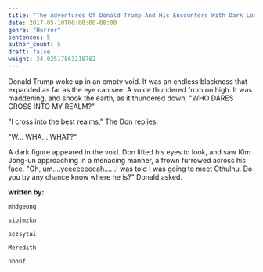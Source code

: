 ```yaml
---
title: "The Adventures Of Donald Trump And His Encounters With Dark Lord Cthulhu."
date: 2017-05-10T00:00:00-08:00
genre: "Horror"
sentences: 5
author_count: 5
draft: false
weight: 34.02517863218782
---
```



Donald Trump woke up in an empty void. It was an endless blackness that expanded as far as the eye can see. A voice thundered from on high. It was maddening, and shook the earth, as it thundered down, "WHO DARES CROSS INTO MY REALM?"

&quot;I cross into the best realms,&quot; The Don replies.

&quot;W... WHA... WHAT?&quot;

A dark figure appeared in the void. Don lifted his eyes to look, and saw Kim Jong-un approaching in a menacing manner, a frown furrowed across his face.
&quot;Oh, um....yeeeeeeeeah......I was told I was going to meet Cthulhu. Do you by any chance know where he is?&quot; Donald asked.

**written by:**

`mhdgeonq`

`sipjmzkn`

`sezsytai`

`Meredith`

`nbhnf`

